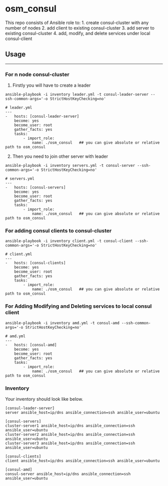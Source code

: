 # osm_consul

This repo consists of Ansible role to:
    1. create consul-cluster with any number of nodes
    2. add client to existing consul-cluster
    3. add server to existing consul-cluster
    4. add, modify, and delete services under local consul-client

Usage
------------------------------------------------------------------------------------------------------------------
------------------------------------------------------------------------------------------------------------------
### For n node consul-cluster ###

1. Firstly you will have to create a leader
```hcl
ansible-playbook -i inventory leader.yml -t consul-leader-server --ssh-common-args='-o StrictHostKeyChecking=no'
```
```hcl
# leader.yml
---
-   hosts: [consul-leader-server]
    become: yes
    become_user: root
    gather_facts: yes
    tasks:
        - import_role:
            name: ./osm_consul   ## you can give absolute or relative path to osm_consul
```

2. Then you need to join other server with leader
```hcl
ansible-playbook -i inventory servers.yml -t consul-server --ssh-common-args='-o StrictHostKeyChecking=no'
```
```hcl
# servers.yml
---
-   hosts: [consul-servers]
    become: yes
    become_user: root
    gather_facts: yes
    tasks:
        - import_role:
            name: ./osm_consul   ## you can give absolute or relative path to osm_consul
```

### For adding consul clients to consul-cluster ###
```hcl
ansible-playbook -i inventory client.yml -t consul-client --ssh-common-args='-o StrictHostKeyChecking=no'
```
```hcl
# client.yml
---
-   hosts: [consul-clients]
    become: yes
    become_user: root
    gather_facts: yes
    tasks:
        - import_role:
            name: ./osm_consul   ## you can give absolute or relative path to osm_consul
```

### For Adding Modifying and Deleting services to local consul client ###
```hcl
ansible-playbook -i inventory amd.yml -t consul-amd --ssh-common-args='-o StrictHostKeyChecking=no'
```
```hcl
# amd.yml
---
-   hosts: [consul-amd]
    become: yes
    become_user: root
    gather_facts: yes
    tasks:
        - import_role:
            name: ./osm_consul   ## you can give absolute or relative path to osm_consul
```

### Inventory
Your inventory should look like below.
```hcl
[consul-leader-server]
server ansible_host=ip/dns ansible_connection=ssh ansible_user=ubuntu

[consul-servers]
cluster-server1 ansible_host=ip/dns ansible_connection=ssh ansible_user=ubuntu
cluster-server2 ansible_host=ip/dns ansible_connection=ssh ansible_user=ubuntu
cluster-server3 ansible_host=ip/dns ansible_connection=ssh ansible_user=ubuntu

[consul-clients]
client ansible_host=ip/dns ansible_connection=ssh ansible_user=ubuntu

[consul-amd]
consul-server ansible_host=ip/dns ansible_connection=ssh ansible_user=ubuntu
```